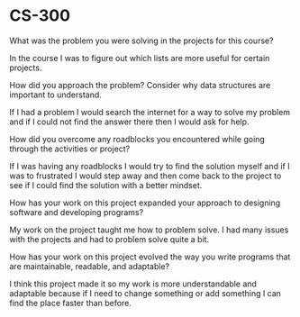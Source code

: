 # CS-300
What was the problem you were solving in the projects for this course?

In the course I was to figure out which lists are more useful for certain projects.


How did you approach the problem? Consider why data structures are important to understand.

If I had a problem I would search the internet for a way to solve my problem and if I could not find the answer there then I would ask for help.


How did you overcome any roadblocks you encountered while going through the activities or project?

If I was having any roadblocks I would try to find the solution myself and if I was to frustrated I would step away and then come back to the project to see if I could find the solution with a better mindset. 


How has your work on this project expanded your approach to designing software and developing programs?

My work on the project taught me how to problem solve. I had many issues with the projects and had to problem solve quite a bit. 


How has your work on this project evolved the way you write programs that are maintainable, readable, and adaptable?

I think this project made it so my work is more understandable and adaptable because if I need to change something or add something I can find the place faster than before.

